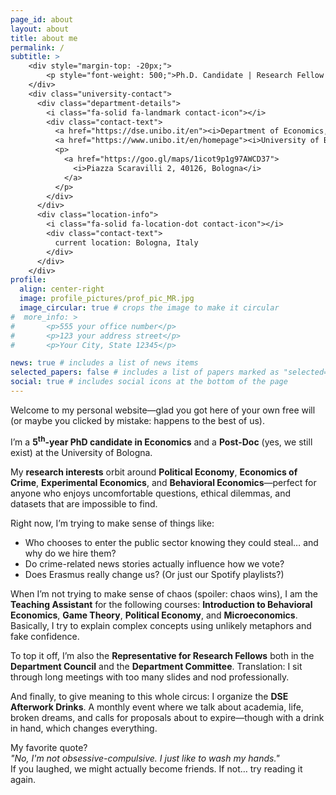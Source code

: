 ```yaml
---
page_id: about
layout: about
title: about me
permalink: /
subtitle: >
    <div style="margin-top: -20px;">
        <p style="font-weight: 500;">Ph.D. Candidate | Research Fellow | Teaching&nbsp;Assistant</p>
    </div>
    <div class="university-contact">
      <div class="department-details">
        <i class="fa-solid fa-landmark contact-icon"></i>
        <div class="contact-text">
          <a href="https://dse.unibo.it/en"><i>Department of Economics,</i></a>
          <a href="https://www.unibo.it/en/homepage"><i>University of Bologna</i></a>
          <p>
            <a href="https://goo.gl/maps/1icot9p1g97AWCD37">
              <i>Piazza Scaravilli 2, 40126, Bologna</i>
            </a>
          </p>
        </div>
      </div>
      <div class="location-info">
        <i class="fa-solid fa-location-dot contact-icon"></i>
        <div class="contact-text">
          current location: Bologna, Italy
        </div>
      </div>
    </div>
profile:
  align: center-right
  image: profile_pictures/prof_pic_MR.jpg
  image_circular: true # crops the image to make it circular
#  more_info: >
#       <p>555 your office number</p>
#       <p>123 your address street</p>
#       <p>Your City, State 12345</p>

news: true # includes a list of news items
selected_papers: false # includes a list of papers marked as "selected={true}"
social: true # includes social icons at the bottom of the page
---
```


Welcome to my personal website—glad you got here of your own free will (or maybe you clicked by mistake: happens to the best of us).

I’m a <b style="color: $white-color;">5<sup>th</sup>-year PhD candidate in Economics</b> and a <b style="color: $white-color;">Post-Doc</b> (yes, we still exist) at the University of Bologna.

My <b style="color: $white-color;">research interests</b> orbit around <b style="color: $white-color;">Political Economy</b>, <b style="color: $white-color;">Economics of Crime</b>, <b style="color: $white-color;">Experimental Economics</b>, and <b style="color: $white-color;">Behavioral Economics</b>—perfect for anyone who enjoys uncomfortable questions, ethical dilemmas, and datasets that are impossible to find.

Right now, I’m trying to make sense of things like:
<ul>
  <li>Who chooses to enter the public sector knowing they could steal… and why do we hire them?</li>
  <li>Do crime-related news stories actually influence how we vote?</li>
  <li>Does Erasmus really change us? (Or just our Spotify playlists?)</li>
</ul>

When I’m not trying to make sense of chaos (spoiler: chaos wins), I am the <b style="color: $white-color;">Teaching Assistant</b> for the following courses: <b style="color: $white-color;">Introduction to Behavioral Economics</b>, <b style="color: $white-color;">Game Theory</b>, <b style="color: $white-color;">Political Economy</b>, and <b style="color: $white-color;">Microeconomics</b>. Basically, I try to explain complex concepts using unlikely metaphors and fake confidence.

To top it off, I’m also the <b style="color: $white-color;">Representative for Research Fellows</b> both in the <b style="color: $white-color;">Department Council</b> and the <b style="color: $white-color;">Department Committee</b>. Translation: I sit through long meetings with too many slides and nod professionally.

And finally, to give meaning to this whole circus: I organize the <b style="color: $white-color;">DSE Afterwork Drinks</b>. A monthly event where we talk about academia, life, broken dreams, and calls for proposals about to expire—though with a drink in hand, which changes everything.

My favorite quote?<br>
<i>"No, I'm not obsessive-compulsive. I just like to wash my hands."</i><br>
If you laughed, we might actually become friends. If not… try reading it again.

